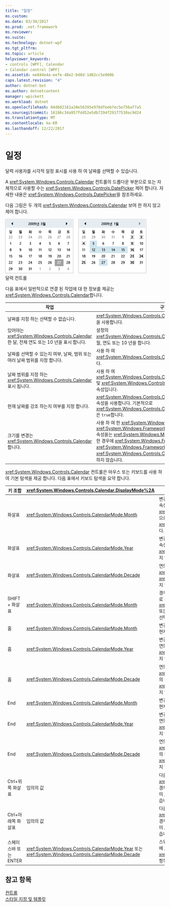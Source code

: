 ```yaml
---
title: "일정"
ms.custom: 
ms.date: 03/30/2017
ms.prod: .net-framework
ms.reviewer: 
ms.suite: 
ms.technology: dotnet-wpf
ms.tgt_pltfrm: 
ms.topic: article
helpviewer_keywords:
- controls [WPF], Calendar
- Calendar control [WPF]
ms.assetid: ee844e4a-eefe-48e2-bd0d-1d82cc5e960b
caps.latest.revision: "4"
author: dotnet-bot
ms.author: dotnetcontent
manager: wpickett
ms.workload: dotnet
ms.openlocfilehash: 04d602161a20e56395e978dfeeb7ec5e756af7a5
ms.sourcegitcommit: 16186c34a957fdd52e5db7294f291f7530ac9d24
ms.translationtype: MT
ms.contentlocale: ko-KR
ms.lasthandoff: 12/22/2017
---
```

# <a name="calendar"></a>일정
달력 사용자를 시각적 일정 표시를 사용 하 여 날짜를 선택할 수 있습니다.  
  
 A <xref:System.Windows.Controls.Calendar> 컨트롤의 드롭다운 부분으로 또는 자체적으로 사용할 수는 <xref:System.Windows.Controls.DatePicker> 제어 합니다. 자세한 내용은 <xref:System.Windows.Controls.DatePicker>을 참조하세요.  
  
 다음 그림은 두 개의 <xref:System.Windows.Controls.Calendar> 보여 한 하지 않고 제어 합니다.  
  
 ![달력 컨트롤](../../../../docs/framework/wpf/controls/media/ndp-calendarcontrols.png "NDP_CalendarControls")  
달력 컨트롤  
  
 다음 표에서 일반적으로 연결 된 작업에 대 한 정보를 제공는 <xref:System.Windows.Controls.Calendar>합니다.  
  
|작업|구현|  
|----------|--------------------|  
|날짜를 지정 하는 선택할 수 없습니다.|<xref:System.Windows.Controls.Calendar.BlackoutDates%2A> 속성을 사용합니다.|  
|있어야는 <xref:System.Windows.Controls.Calendar> 한 달, 전체 연도 또는 10 년을 표시 합니다.|설정의 <xref:System.Windows.Controls.Calendar.DisplayMode%2A> 속성 월, 연도 또는 10 년을 합니다.|  
|날짜를 선택할 수 있는지 여부, 날짜, 범위 또는 여러 날짜 범위를 지정 합니다.|사용 하 여 <xref:System.Windows.Controls.Calendar.SelectionMode%2A>합니다.|  
|날짜 범위를 지정 하는 <xref:System.Windows.Controls.Calendar> 표시 됩니다.|사용 하 여 <xref:System.Windows.Controls.Calendar.DisplayDateStart%2A> 및 <xref:System.Windows.Controls.Calendar.DisplayDateEnd%2A> 속성입니다.|  
|현재 날짜를 강조 하는지 여부를 지정 합니다.|<xref:System.Windows.Controls.Calendar.IsTodayHighlighted%2A> 속성을 사용합니다. 기본적으로 <xref:System.Windows.Controls.Calendar.IsTodayHighlighted%2A> 은 `true`합니다.|  
|크기를 변경는 <xref:System.Windows.Controls.Calendar>합니다.|사용 하 여 한 <xref:System.Windows.Controls.Viewbox> 설정 또는 <xref:System.Windows.FrameworkElement.LayoutTransform%2A> 속성을는 <xref:System.Windows.Media.ScaleTransform>합니다. 설정한 경우에 <xref:System.Windows.FrameworkElement.Width%2A> 및 <xref:System.Windows.FrameworkElement.Height%2A> 의 속성은 <xref:System.Windows.Controls.Calendar>, 실제 달력의 크기를 변경 하지 않습니다.|  
  
 <xref:System.Windows.Controls.Calendar> 컨트롤은 마우스 또는 키보드를 사용 하 여 기본 탐색을 제공 합니다. 다음 표에서 키보드 탐색을 요약 합니다.  
  
|키 조합|<xref:System.Windows.Controls.Calendar.DisplayMode%2A>|작업|  
|---------------------|-----------------------------------------------------------------------------------------------------------------------------------------------------------|------------|  
|화살표|<xref:System.Windows.Controls.CalendarMode.Month>|변경 된 <xref:System.Windows.Controls.Calendar.SelectedDate%2A> 속성 경우는 <xref:System.Windows.Controls.Calendar.SelectionMode%2A> 속성으로 설정 되지 않은 <xref:System.Windows.Controls.CalendarSelectionMode.None>합니다.|  
|화살표|<xref:System.Windows.Controls.CalendarMode.Year>|변경 된 <xref:System.Windows.Controls.Calendar.DisplayDate%2A> 속성입니다. <xref:System.Windows.Controls.Calendar.SelectedDate%2A> 변경 되지 않습니다.|  
|화살표|<xref:System.Windows.Controls.CalendarMode.Decade>|연도 변경는 <xref:System.Windows.Controls.Calendar.DisplayDate%2A>합니다. <xref:System.Windows.Controls.Calendar.SelectedDate%2A> 변경 되지 않습니다.|  
|SHIFT + 화살표|<xref:System.Windows.Controls.CalendarMode.Month>|경우 <xref:System.Windows.Controls.Calendar.SelectionMode%2A> 로 설정 되지 않은 <xref:System.Windows.Controls.CalendarSelectionMode.SingleDate> 또는 <xref:System.Windows.Controls.CalendarSelectionMode.None>, 선택 된 날짜의 범위를 확장 합니다.|  
|홈|<xref:System.Windows.Controls.CalendarMode.Month>|변경 된 <xref:System.Windows.Controls.Calendar.SelectedDate%2A> 현재 달의 첫째 날에 있습니다.|  
|홈|<xref:System.Windows.Controls.CalendarMode.Year>|변경 된 <xref:System.Windows.Controls.Calendar.DisplayDate%2A> 연도의 첫 번째 월입니다. <xref:System.Windows.Controls.Calendar.SelectedDate%2A> 변경 되지 않습니다.|  
|홈|<xref:System.Windows.Controls.CalendarMode.Decade>|연도 변경는 <xref:System.Windows.Controls.Calendar.DisplayDate%2A> 는 10 년의 첫 번째는 연도입니다. <xref:System.Windows.Controls.Calendar.SelectedDate%2A> 변경 되지 않습니다.|  
|End |<xref:System.Windows.Controls.CalendarMode.Month>|변경 된 <xref:System.Windows.Controls.Calendar.SelectedDate%2A> 현재 달의 마지막 날입니다.|  
|End |<xref:System.Windows.Controls.CalendarMode.Year>|변경 된 <xref:System.Windows.Controls.Calendar.DisplayDate%2A> 연도의 지난 달에 있습니다. <xref:System.Windows.Controls.Calendar.SelectedDate%2A> 변경 되지 않습니다.|  
|End |<xref:System.Windows.Controls.CalendarMode.Decade>|연도 변경는 <xref:System.Windows.Controls.Calendar.DisplayDate%2A> 는 10 년의 마지막 연도입니다. <xref:System.Windows.Controls.Calendar.SelectedDate%2A> 변경 되지 않습니다.|  
|Ctrl+위쪽 화살표|임의의 값|다음 전환 큰 <xref:System.Windows.Controls.Calendar.DisplayMode%2A>합니다. 경우 <xref:System.Windows.Controls.Calendar.DisplayMode%2A> 이미 <xref:System.Windows.Controls.CalendarMode.Decade>, 작업이 없습니다.|  
|Ctrl+아래쪽 화살표|임의의 값|다음 전환 작은 <xref:System.Windows.Controls.Calendar.DisplayMode%2A>합니다. 경우 <xref:System.Windows.Controls.Calendar.DisplayMode%2A> 이미 <xref:System.Windows.Controls.CalendarMode.Month>, 작업이 없습니다.|  
|스페이스바 또는 ENTER|<xref:System.Windows.Controls.CalendarMode.Year> 또는 <xref:System.Windows.Controls.CalendarMode.Decade>|스위치 <xref:System.Windows.Controls.Calendar.DisplayMode%2A> 에 <xref:System.Windows.Controls.CalendarMode.Month> 또는 <xref:System.Windows.Controls.CalendarMode.Year> 포커스가 지정 된 항목으로 표시 합니다.|  
  
## <a name="see-also"></a>참고 항목  
 [컨트롤](../../../../docs/framework/wpf/controls/index.md)  
 [스타일 지정 및 템플릿](../../../../docs/framework/wpf/controls/styling-and-templating.md)
